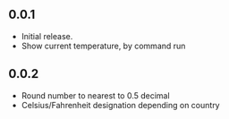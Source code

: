## 0.0.1
* Initial release.
* Show current temperature, by command run

## 0.0.2
* Round number to nearest to 0.5 decimal
* Celsius/Fahrenheit designation depending on country